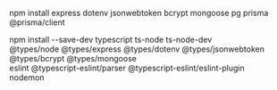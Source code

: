 npm install express dotenv jsonwebtoken bcrypt mongoose pg prisma @prisma/client

npm install --save-dev typescript ts-node ts-node-dev \
@types/node @types/express @types/dotenv @types/jsonwebtoken \
@types/bcrypt @types/mongoose \
eslint @typescript-eslint/parser @typescript-eslint/eslint-plugin \
nodemon
